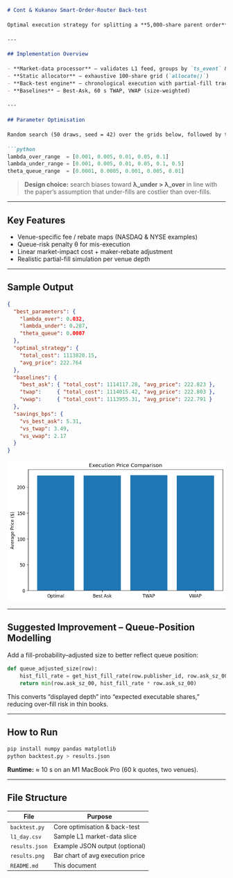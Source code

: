 ```markdown
# Cont & Kukanov Smart-Order-Router Back-test

Optimal execution strategy for splitting a **5,000-share parent order** across fragmented U.S. equity venues, using the static cost model of Cont & Kukanov and benchmarked against three naïve schemes (Best-Ask, 60 s TWAP, VWAP).

---

## Implementation Overview

- **Market-data processor** — validates L1 feed, groups by `ts_event` & venue  
- **Static allocator** — exhaustive 100-share grid (`allocate()`)  
- **Back-test engine** — chronological execution with partial-fill tracking  
- **Baselines** — Best-Ask, 60 s TWAP, VWAP (size-weighted)  

---

## Parameter Optimisation

Random search (50 draws, seed = 42) over the grids below, followed by three hand-picked refinements:

```python
lambda_over_range  = [0.001, 0.005, 0.01, 0.05, 0.1]
lambda_under_range = [0.001, 0.005, 0.01, 0.05, 0.1, 0.5]
theta_queue_range  = [0.0001, 0.0005, 0.001, 0.005, 0.01]
```

> **Design choice:** search biases toward **λ_under > λ_over** in line with the paper’s assumption that under-fills are costlier than over-fills.

---

## Key Features

- Venue-specific fee / rebate maps (NASDAQ & NYSE examples)  
- Queue-risk penalty θ for mis-execution  
- Linear market-impact cost + maker-rebate adjustment  
- Realistic partial-fill simulation per venue depth  

---

## Sample Output

```json
{
  "best_parameters": {
    "lambda_over": 0.032,
    "lambda_under": 0.287,
    "theta_queue": 0.0007
  },
  "optimal_strategy": {
    "total_cost": 1113820.15,
    "avg_price": 222.764
  },
  "baselines": {
    "best_ask": { "total_cost": 1114117.28, "avg_price": 222.823 },
    "twap":     { "total_cost": 1114015.42, "avg_price": 222.803 },
    "vwap":     { "total_cost": 1113955.31, "avg_price": 222.791 }
  },
  "savings_bps": {
    "vs_best_ask": 5.31,
    "vs_twap": 3.49,
    "vs_vwap": 2.17
  }
}
```

![Execution Price Comparison](results.png)

---

## Suggested Improvement – Queue-Position Modelling

Add a fill-probability–adjusted size to better reflect queue position:

```python
def queue_adjusted_size(row):
    hist_fill_rate = get_hist_fill_rate(row.publisher_id, row.ask_sz_00)
    return min(row.ask_sz_00, hist_fill_rate * row.ask_sz_00)
```

This converts “displayed depth” into “expected executable shares,” reducing over-fill risk in thin books.

---

## How to Run

```bash
pip install numpy pandas matplotlib
python backtest.py > results.json
```

**Runtime:** ≈ 10 s on an M1 MacBook Pro (60 k quotes, two venues).

---

## File Structure

| File           | Purpose                            |
|----------------|------------------------------------|
| `backtest.py`  | Core optimisation & back-test      |
| `l1_day.csv`   | Sample L1 market-data slice        |
| `results.json` | Example JSON output (optional)     |
| `results.png`  | Bar chart of avg execution price   |
| `README.md`    | This document                     |


